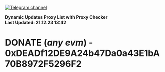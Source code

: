 [![Telegram channel](https://img.shields.io/endpoint?url=https://runkit.io/damiankrawczyk/telegram-badge/branches/master?url=https://t.me/n4z4v0d)](https://t.me/n4z4v0d) 

**Dynamic Updates Proxy List with Proxy Checker**  
**Last Updated: 21.12.23 13:42**

# DONATE (_any evm_) - 0xDEADf12DE9A24b47Da0a43E1bA70B8972F5296F2
